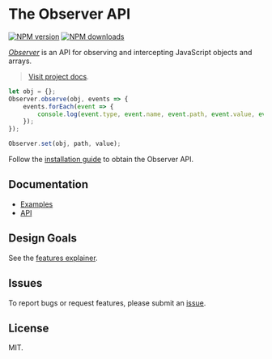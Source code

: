 # The Observer API

<!-- BADGES/ -->

<span class="badge-npmversion"><a href="https://npmjs.org/package/@webqit/observer" title="View this project on NPM"><img src="https://img.shields.io/npm/v/@webqit/observer.svg" alt="NPM version" /></a></span>
<span class="badge-npmdownloads"><a href="https://npmjs.org/package/@webqit/observer" title="View this project on NPM"><img src="https://img.shields.io/npm/dm/@webqit/observer.svg" alt="NPM downloads" /></a></span>

<!-- /BADGES -->

*[Observer](https://webqit.io/tooling/observer)* is an API for observing and intercepting JavaScript objects and arrays.

> [Visit project docs](https://webqit.io/tooling/observer).

```js
let obj = {};
Observer.observe(obj, events => {
    events.forEach(event => {
        console.log(event.type, event.name, event.path, event.value, event.oldValue);
    });
});

Observer.set(obj, path, value);
```

Follow the [installation guide](https://webqit.io/tooling/observer/installation) to obtain the Observer API.

## Documentation
+ [Examples](https://webqit.io/tooling/observer/examples)
+ [API](https://webqit.io/tooling/observer/api)

## Design Goals
See the [features explainer](https://webqit.io/tooling/observer/explainer).

## Issues
To report bugs or request features, please submit an [issue](https://github.com/webqit/observer/issues).

## License
MIT.
